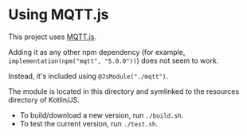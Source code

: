 # Using MQTT.js

This project uses [MQTT.js](https://github.com/mqttjs/MQTT.js).

Adding it as any other npm dependency (for example, `implementation(npm("mqtt", "5.0.0"))`) does not seem to work.

Instead, it's included using `@JsModule("./mqtt")`.

The module is located in this directory and symlinked to the resources
directory of Kotlin/JS.

- To build/download a new version, run `./build.sh`.
- To test the current version, run `./test.sh`.
